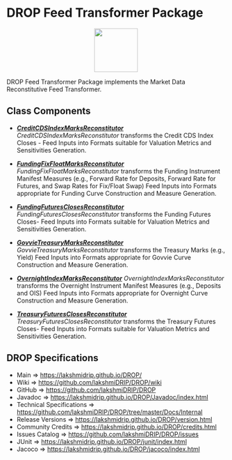 # DROP Feed Transformer Package

<p align="center"><img src="https://github.com/lakshmiDRIP/DROP/blob/master/DRIP_Logo.gif?raw=true" width="100"></p>

DROP Feed Transformer Package implements the Market Data Reconstitutive Feed Transformer.

## Class Components

 * [***CreditCDSIndexMarksReconstitutor***](https://github.com/lakshmiDRIP/DROP/tree/master/src/main/java/org/drip/feed/transformer/CreditCDSIndexMarksReconstitutor.java)
 <i>CreditCDSIndexMarksReconstitutor</i> transforms the Credit CDS Index Closes - Feed Inputs into Formats
 suitable for Valuation Metrics and Sensitivities Generation.

 * [***FundingFixFloatMarksReconstitutor***](https://github.com/lakshmiDRIP/DROP/tree/master/src/main/java/org/drip/feed/transformer/FundingFixFloatMarksReconstitutor.java)
 <i>FundingFixFloatMarksReconstitutor</i> transforms the Funding Instrument Manifest Measures (e.g., Forward
 Rate for Deposits, Forward Rate for Futures, and Swap Rates for Fix/Float Swap) Feed Inputs into Formats
 appropriate for Funding Curve Construction and Measure Generation.

 * [***FundingFuturesClosesReconstitutor***](https://github.com/lakshmiDRIP/DROP/tree/master/src/main/java/org/drip/feed/transformer/FundingFuturesClosesReconstitutor.java)
 <i>FundingFuturesClosesReconstitutor</i> transforms the Funding Futures Closes- Feed Inputs into Formats
 suitable for Valuation Metrics and Sensitivities Generation.

 * [***GovvieTreasuryMarksReconstitutor***](https://github.com/lakshmiDRIP/DROP/tree/master/src/main/java/org/drip/feed/transformer/GovvieTreasuryMarksReconstitutor.java)
 <i>GovvieTreasuryMarksReconstitutor</i> transforms the Treasury Marks (e.g., Yield) Feed Inputs into Formats
 appropriate for Govvie Curve Construction and Measure Generation.

 * [***OvernightIndexMarksReconstitutor***](https://github.com/lakshmiDRIP/DROP/tree/master/src/main/java/org/drip/feed/transformer/OvernightIndexMarksReconstitutor.java)
 <i>OvernightIndexMarksReconstitutor</i> transforms the Overnight Instrument Manifest Measures (e.g.,
 Deposits and OIS) Feed Inputs into Formats appropriate for Overnight Curve Construction and Measure
 Generation.

 * [***TreasuryFuturesClosesReconstitutor***](https://github.com/lakshmiDRIP/DROP/tree/master/src/main/java/org/drip/feed/transformer/TreasuryFuturesClosesReconstitutor.java)
 <i>TreasuryFuturesClosesReconstitutor</i> transforms the Treasury Futures Closes- Feed Inputs into Formats
 suitable for Valuation Metrics and Sensitivities Generation.


## DROP Specifications

 * Main                     => https://lakshmidrip.github.io/DROP/
 * Wiki                     => https://github.com/lakshmiDRIP/DROP/wiki
 * GitHub                   => https://github.com/lakshmiDRIP/DROP
 * Javadoc                  => https://lakshmidrip.github.io/DROP/Javadoc/index.html
 * Technical Specifications => https://github.com/lakshmiDRIP/DROP/tree/master/Docs/Internal
 * Release Versions         => https://lakshmidrip.github.io/DROP/version.html
 * Community Credits        => https://lakshmidrip.github.io/DROP/credits.html
 * Issues Catalog           => https://github.com/lakshmiDRIP/DROP/issues
 * JUnit                    => https://lakshmidrip.github.io/DROP/junit/index.html
 * Jacoco                   => https://lakshmidrip.github.io/DROP/jacoco/index.html
